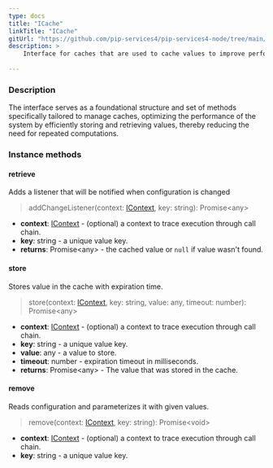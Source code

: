 ```yaml
---
type: docs
title: "ICache"
linkTitle: "ICache"
gitUrl: "https://github.com/pip-services4/pip-services4-node/tree/main/pip-services4-logic-node"
description: >
    Interface for caches that are used to cache values to improve performance.
    
---
```


### Description


The interface serves as a foundational structure and set of methods specifically tailored to manage caches, optimizing the performance of the system by efficiently storing and retrieving values, thereby reducing the need for repeated computations.

### Instance methods

#### retrieve
Adds a listener that will be notified when configuration is changed

> addChangeListener(context: [IContext](../../../components/context/icontext), key: string): Promise\<any\>

- **context**: [IContext](../../../components/context/icontext) - (optional) a context to trace execution through call chain.
- **key**: string - a unique value key.
- **returns**: Promise\<any\> - the cached value or <code>null</code> if value wasn't found.


#### store
Stores value in the cache with expiration time.

> store(context: [IContext](../../../components/context/icontext), key: string, value: any, timeout: number): Promise\<any\>

- **context**: [IContext](../../../components/context/icontext) - (optional) a context to trace execution through call chain.
- **key**: string - a unique value key.
- **value**: any - a value to store.
- **timeout**: number - expiration timeout in milliseconds.
- **returns**: Promise\<any\> - The value that was stored in the cache.

#### remove
Reads configuration and parameterizes it with given values.

> remove(context: [IContext](../../../components/context/icontext), key: string): Promise\<void\>

- **context**: [IContext](../../../components/context/icontext) - (optional) a context to trace execution through call chain.
- **key**: string - a unique value key. 

